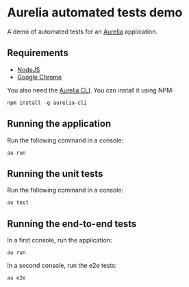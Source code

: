 # Aurelia automated tests demo

A demo of automated tests for an [Aurelia](http://aurelia.io/) application.

## Requirements

* [NodeJS](https://nodejs.org/)
* [Google Chrome](www.google.com/chrome)

You also need the [Aurelia CLI](https://github.com/aurelia/cli). You can install it using NPM:

```shell
npm install -g aurelia-cli
```

## Running the application

Run the following command in a console:

```shell
au run
```

## Running the unit tests

Run the following command in a console:

```shell
au test
```

## Running the end-to-end tests

In a first console, run the application:

```shell
au run
```

In a second console, run the e2e tests:

```shell
au e2e
```
